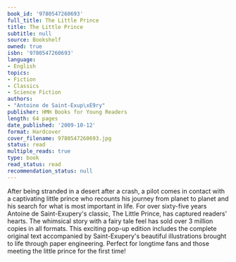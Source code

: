 ```yaml
---
book_id: '9780547260693'
full_title: The Little Prince
title: The Little Prince
subtitle: null
source: Bookshelf
owned: true
isbn: '9780547260693'
language:
- English
topics:
- Fiction
- Classics
- Science Fiction
authors:
- "Antoine de Saint-Exup\xE9ry"
publisher: HMH Books for Young Readers
length: 64 pages
date_published: '2009-10-12'
format: Hardcover
cover_filename: 9780547260693.jpg
status: read
multiple_reads: true
type: book
read_status: read
recommendation_status: null
---
```

After being stranded in a desert after a crash, a pilot comes in contact with a captivating little prince who recounts his journey from planet to planet and his search for what is most important in life.
For over sixty-five years Antoine de Saint-Exupery's classic, The Little Prince, has captured readers' hearts. The whimsical story with a fairy tale feel has sold over 3 million copies in all formats. This exciting pop-up edition includes the complete original text accompanied by Saint-Exupery's beautiful illustrations brought to life through paper engineering. Perfect for longtime fans and those meeting the little prince for the first time!
